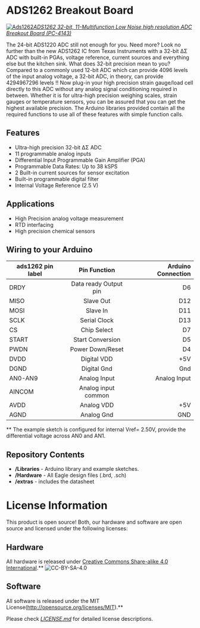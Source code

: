 ADS1262 Breakout Board
=======================

[![Ads1262](https://www.protocentral.com/3826-thickbox_default/protocentral-ads1262-32-bit-precision-adc-breakout-board.jpg)*ADS1262 32-bit, 11-Multifunction Low Noise,high resolution ADC Breakout Board (PC-4143)*](https://www.protocentral.com/analog-adc-boards/1005-protocentral-ads1262-32-bit-precision-adc-breakout-board.html)

The 24-bit ADS1220 ADC still not enough for you. Need more? Look no further than the new ADS1262 IC from Texas Instruments with a 32-bit ΔΣ ADC with built-in PGAs, voltage reference, current sources and everything else but the kitchen sink.
What does 32-bit precision mean to you? Compared to a commonly used 12-bit ADC which can provide 4096 levels of the input analog voltage, a 32-bit ADC, in theory, can provide 4294967296 levels !!
Now plug-in your high precision strain gauge/load cell directly to this ADC without any analog signal conditioning required in between. Whether it is for ultra-high precision weighing scales, strain gauges or temperature sensors, you can be assured that you can get the highest available precision.
The Arduino libraries provided contain all the required functions to use all of these features with simple function calls.

Features
---------
* Ultra-high precision 32-bit ΔΣ ADC
* 11 programmable analog inputs
* Differential Input Programmable Gain Amplifier (PGA)
* Programmable Data Rates: Up to 38 kSPS
* 2 Built-in current sources for sensor excitation
* Built-in programmable digital filter
* Internal Voltage Reference (2.5 V)

Applications
-------------
* High Precision analog voltage measurement
* RTD interfacing
* High precision chemical sensors

Wiring to your Arduino
----------------------
|ads1262 pin label| Pin Function         |Arduino Connection|
|-----------------|:--------------------:|-----------------:|
| DRDY            | Data ready Output pin|  D6              |             
| MISO            | Slave Out            |  D12             |
| MOSI            | Slave In             |  D11             |
| SCLK            | Serial Clock         |  D13             |
| CS              | Chip Select          |  D7              |
| START           | Start Conversion     |  D5              | 
| PWDN            | Power Down/Reset     |  D4              |
| DVDD            | Digital VDD          |  +5V             |
| DGND            | Digital Gnd          |  Gnd             |
| AN0-AN9         | Analog Input         |  Analog Input    |
| AINCOM          | Analog input common  |                  |
| AVDD            | Analog VDD           |  +5V             |
| AGND            | Analog Gnd           |  GND             |
  
  ** The example sketch is configured for internal Vref= 2.50V, provide the differential voltage across AN0 and AN1.
  

Repository Contents
-------------------
* **/Libraries** - Arduino library and example sketches.
* **/Hardware** - All Eagle design files (.brd, .sch)
* **/extras** - includes the datasheet
 
 
License Information
===================
This product is open source! Both, our hardware and software are open source and licensed under the following licenses:

Hardware
---------
All hardware is released under [Creative Commons Share-alike 4.0 International](http://creativecommons.org/licenses/by-sa/4.0/).**
![CC-BY-SA-4.0](https://i.creativecommons.org/l/by-sa/4.0/88x31.png)

Software
--------
All software is released under the MIT License(http://opensource.org/licenses/MIT).**

Please check [*LICENSE.md*](LICENSE.md) for detailed license descriptions.
